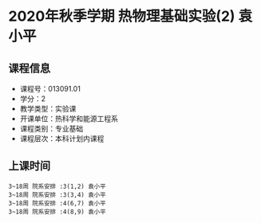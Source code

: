 # 2020年秋季学期 热物理基础实验(2) 袁小平






## 课程信息

- 课程号：013091.01
- 学分：2
- 教学类型：实验课
- 开课单位：热科学和能源工程系
- 课程类别：专业基础
- 课程层次：本科计划内课程

## 上课时间

```
3~18周 院系安排 :3(1,2) 袁小平
3~18周 院系安排 :3(3,4) 袁小平
3~18周 院系安排 :4(6,7) 袁小平
3~18周 院系安排 :4(8,9) 袁小平
```

